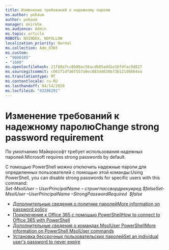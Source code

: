 ```yaml
---
title: Изменение требований к надежному паролю
ms.author: pebaum
author: pebaum
manager: mnirkhe
ms.audience: Admin
ms.topic: article
ROBOTS: NOINDEX, NOFOLLOW
localization_priority: Normal
ms.collection: Adm_O365
ms.custom:
- "9000105"
- "1600"
ms.openlocfilehash: 21f80a7cc8b00ac56acdb05add1e1bfdfac9d827
ms.sourcegitcommit: c061f1dfa6f557a9ec083dd030b73b121d9864ea
ms.translationtype: MT
ms.contentlocale: ru-RU
ms.lasthandoff: 04/14/2020
ms.locfileid: "43286291"
---
```

# <a name="change-strong-password-requirement"></a><span data-ttu-id="2dc1b-102">Изменение требований к надежному паролю</span><span class="sxs-lookup"><span data-stu-id="2dc1b-102">Change strong password requirement</span></span>

<span data-ttu-id="2dc1b-103">По умолчанию Майкрософт требует использования надежных паролей.</span><span class="sxs-lookup"><span data-stu-id="2dc1b-103">Microsoft requires strong passwords by default.</span></span> 

<span data-ttu-id="2dc1b-104">С помощью PowerShell можно отключить надежные пароли для определенных пользователей с помощью этой команды:</span><span class="sxs-lookup"><span data-stu-id="2dc1b-104">Using PowerShell, you can disable strong passwords for specific users with this command:</span></span><br>
<span data-ttu-id="2dc1b-105">*Set-MsolUser – UserPrincipalName <UserPrincipalName> – стронгпассвордрекуиред $false*</span><span class="sxs-lookup"><span data-stu-id="2dc1b-105">*Set-MsolUser –UserPrincipalName <UserPrincipalName> –StrongPasswordRequired  $false*</span></span>

- [<span data-ttu-id="2dc1b-106">Дополнительные сведения о политике паролей</span><span class="sxs-lookup"><span data-stu-id="2dc1b-106">More information on password policy</span></span>](https://docs.microsoft.com/azure/active-directory/authentication/concept-sspr-policy#password-policies-that-only-apply-to-cloud-user-accounts)
- [<span data-ttu-id="2dc1b-107">Подключение к Office 365 с помощью PowerShell</span><span class="sxs-lookup"><span data-stu-id="2dc1b-107">How to connect to Office 365 with PowerShell</span></span>](https://docs.microsoft.com/office365/enterprise/powershell/connect-to-office-365-powershell#connect-with-the-microsoft-azure-active-directory-module-for-windows-powershell)
- [<span data-ttu-id="2dc1b-108">Дополнительные сведения о командах MsolUser PowerShell</span><span class="sxs-lookup"><span data-stu-id="2dc1b-108">More information on PowerShell MsolUser commands</span></span>](https://docs.microsoft.com/powershell/module/msonline/set-msoluser?view=azureadps-1.0)
- [<span data-ttu-id="2dc1b-109">Установка бессрочных пользовательских паролей</span><span class="sxs-lookup"><span data-stu-id="2dc1b-109">Set an individual user's password to never expire</span></span>](https://docs.microsoft.com/microsoft-365/admin/add-users/set-password-to-never-expire)
